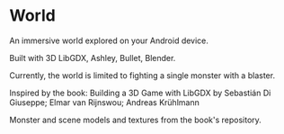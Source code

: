 # World
An immersive world explored on your Android device.

Built with 3D LibGDX, Ashley, Bullet, Blender.

Currently, the world is limited to fighting a single monster with a blaster.

Inspired by the book:
Building a 3D Game with LibGDX
by Sebastián Di Giuseppe; Elmar van Rijnswou; Andreas Krühlmann

Monster and scene models and textures from the book's repository.
